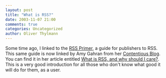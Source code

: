 ```yaml
---
layout: post
title: "What is RSS?"
date: 2003-11-07 21:00
comments: true
categories: Uncategorized
author: Oliver Thylmann
---
```



Some time ago, I linked to the [RSS Primer](http://www.ennead.de/blog/archives/000863.php), a guide for publishers to RSS. This same guide is now linked by Amy Gahran from her [Contentious Blog](http://blog.contentious.com/). You can find it in her article entitled [What is RSS, and why should I care?](http://blog.contentious.com/archives/000038.html). This is a very good introduction for all those who don't know what good it will do for them, as a user.


